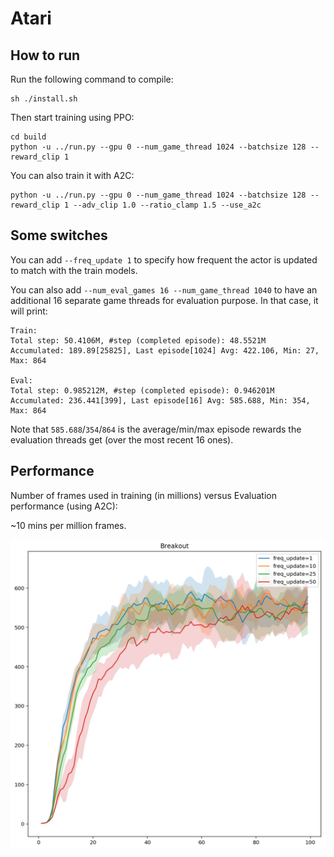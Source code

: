 Atari
==============

How to run
----------

Run the following command to compile:
```
sh ./install.sh
```

Then start training using PPO:
```
cd build
python -u ../run.py --gpu 0 --num_game_thread 1024 --batchsize 128 --reward_clip 1 
```

You can also train it with A2C:
```
python -u ../run.py --gpu 0 --num_game_thread 1024 --batchsize 128 --reward_clip 1 --adv_clip 1.0 --ratio_clamp 1.5 --use_a2c
```

Some switches
-------------

You can add `--freq_update 1` to specify how frequent the actor is updated to match with the train models.

You can also add `--num_eval_games 16 --num_game_thread 1040` to have an additional 16 separate game threads for evaluation purpose. In that case, it will print:
```
Train:
Total step: 50.4106M, #step (completed episode): 48.5521M
Accumulated: 189.89[25825], Last episode[1024] Avg: 422.106, Min: 27, Max: 864

Eval:
Total step: 0.985212M, #step (completed episode): 0.946201M
Accumulated: 236.441[399], Last episode[16] Avg: 585.688, Min: 354, Max: 864
```
Note that `585.688`/`354`/`864` is the average/min/max episode rewards the evaluation threads get (over the most recent 16 ones). 

Performance
-----------

Number of frames used in training (in millions) versus Evaluation performance (using A2C):

~10 mins per million frames. 

![Breakout Performance](imgs/breakout.png "")
